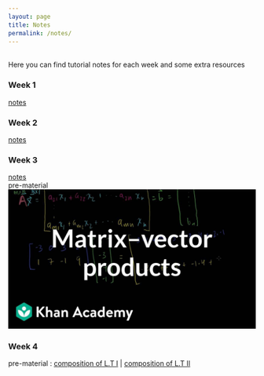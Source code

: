 ```yaml
---
layout: page
title: Notes
permalink: /notes/
---
```

<br>
Here you can find tutorial notes for each week and some extra resources
<br>
<h3> Week 1</h3>

[notes](https://github.com/mahdizmni/mata22/raw/master/notes/week%201.png)

### Week 2
[notes](https://github.com/mahdizmni/mata22/raw/master/notes/week%202.png)

### Week 3
[notes](https://github.com/mahdizmni/mata22/raw/master/notes/week3.png)   <br>
pre-material 
[![youtube](https://github.com/mahdizmni/mata22/raw/master/images/thumbnails/7Mo4S2wyMg4-HD.jpg)](https://www.youtube.com/watch?v=7Mo4S2wyMg4)

### Week 4
pre-material :
[composition of L.T I](https://www.khanacademy.org/math/linear-algebra/matrix-transformations/composition-of-transformations/v/compositions-of-linear-transformations-1) | 
[composition of L.T II](https://www.khanacademy.org/math/linear-algebra/matrix-transformations/composition-of-transformations/v/compositions-of-linear-transformations-2)
